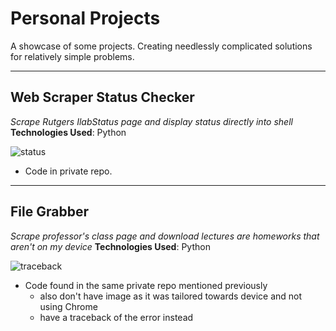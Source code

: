# Personal Projects 
A showcase of some projects. Creating needlessly complicated solutions for relatively simple problems.

<!-- ## Table of Contents                             -->
<!-- - [Status Checker](#web-scraper-status-checker)  -->
<!-- - [Automated File Grabber](#file-grabber)        -->

---

## Web Scraper Status Checker 
*Scrape Rutgers IlabStatus page and display status directly into shell*  
**Technologies Used**: Python

![status]("assets/img/ilab_scraper_ss.png")

- Code in private repo. 

--- 

## File Grabber 
*Scrape professor's class page and download lectures are homeworks that aren't on my device*
**Technologies Used**: Python

![traceback]("assets/img/prin_prog_traceback.png")

- Code found in the same private repo mentioned previously
	- also don't have image as it was tailored towards device and not using Chrome
	- have a traceback of the error instead
